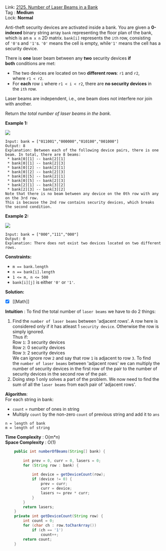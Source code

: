 Link: [2125. Number of Laser Beams in a Bank](https://leetcode.com/problems/number-of-laser-beams-in-a-bank/) <br>
Tag : **Medium**<br>
Lock: **Normal**

Anti-theft security devices are activated inside a bank. You are given a **0-indexed** binary string array `bank` representing the floor plan of the bank, which is an `m x n` 2D matrix. `bank[i]` represents the `ith` row, consisting of `'0'`s and `'1'`s. `'0'` means the cell is empty, while`'1'` means the cell has a security device.

There is **one** laser beam between any **two** security devices **if both** conditions are met:

-   The two devices are located on two **different rows**: `r1` and `r2`, where `r1 < r2`.
-   For **each** row `i` where `r1 < i < r2`, there are **no security devices** in the `ith` row.

Laser beams are independent, i.e., one beam does not interfere nor join with another.

Return _the total number of laser beams in the bank_.

**Example 1:**

![](https://assets.leetcode.com/uploads/2021/12/24/laser1.jpg)

```
Input: bank = ["011001","000000","010100","001000"]
Output: 8
Explanation: Between each of the following device pairs, there is one beam. In total, there are 8 beams:
 * bank[0][1] -- bank[2][1]
 * bank[0][1] -- bank[2][3]
 * bank[0][2] -- bank[2][1]
 * bank[0][2] -- bank[2][3]
 * bank[0][5] -- bank[2][1]
 * bank[0][5] -- bank[2][3]
 * bank[2][1] -- bank[3][2]
 * bank[2][3] -- bank[3][2]
Note that there is no beam between any device on the 0th row with any on the 3rd row.
This is because the 2nd row contains security devices, which breaks the second condition.
```

**Example 2:**

![](https://assets.leetcode.com/uploads/2021/12/24/laser2.jpg)

```
Input: bank = ["000","111","000"]
Output: 0
Explanation: There does not exist two devices located on two different rows.
```

**Constraints:**
-   `m == bank.length`
-   `n == bank[i].length`
-   `1 <= m, n <= 500`
-   `bank[i][j]` is either `'0'` or `'1'`.


**Solution:**
- [x] [[Math]]

**Intuition** :
To find the total number of `laser beams` we have to do 2 things:
1.  Find the `number of laser beams` between 'adjacent rows'. A row here is considered only if it has atleast 1 `security device`. Otherwise the row is simply ignored.  
    Thus if:  
    Row `1`: 3 security devices  
    Row `2`: 0 security devices  
    Row `3`: 2 security devices  
    We can ignore row `2` and say that row `1` is adjacent to row `3`. To find the `number of laser beams` between 'adjacent rows' we can multiply the number of security devices in the first row of the pair to the number of security devices in the second row of the pair.
2.  Doing step 1 only solves a part of the problem. We now need to find the sum of all the `laser beams` from each pair of 'adjacent rows'.

**Algorithm**:  
For each string in bank:
-   `count` = number of ones in string
-   Multiply `count` by the non-zero `count` of previous string and add it to `ans`

```
n = length of bank
m = length of string
```
**Time Complexity** : O(m*n)<br>
**Space Complexity** : O(1)

```java
    public int numberOfBeams(String[] bank) {
        
        int prev = 0, curr = 0, lasers = 0;
        for (String row : bank) {
            
            int device = getDeviceCount(row);
            if (device != 0) {
                prev = curr;
                curr = device;
                lasers += prev * curr;
            }
        }
        return lasers;
    }
    private int getDeviceCount(String row) {
        int count = 0;
        for (char ch : row.toCharArray())
            if (ch == '1')
                count++;
        return count;
    }
```

